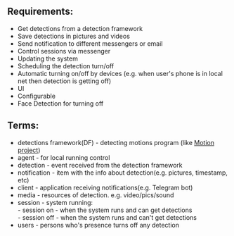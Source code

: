 ## Requirements:  
- Get detections from a detection framework 
- Save detections in pictures and videos  
- Send notification to different messengers or email
- Control sessions via messenger
- Updating the system
- Scheduling the detection turn/off
- Automatic turning on/off by devices (e.g. when user's phone is in local net then detection is getting off)
- UI
- Configurable
- Face Detection for turning off

## Terms:
- detections framework(DF) - detecting motions program (like [Motion project](https://motion-project.github.io))
- agent - for local running control
- detection - event received from the detection framework
- notification - item with the info about detection(e.g. pictures, timestamp, etc)
- client - application receiving notifications(e.g. Telegram bot)
- media - resources of detection. e.g. video/pics/sound
- session - system running:  
             - session on - when the system runs and can get detections  
             - session off - when the system runs and can't get detections
- users - persons who's presence turns off any detection


